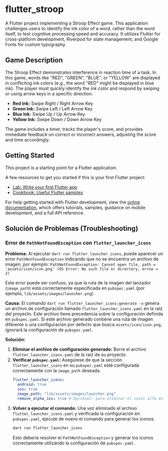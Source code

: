 # flutter_stroop

A Flutter project implementing a Stroop Effect game. This application challenges users to identify the ink color of a word, rather than the word itself, to test cognitive processing speed and accuracy. It utilizes Flutter for cross-platform development, Riverpod for state management, and Google Fonts for custom typography.

## Game Description

The Stroop Effect demonstrates interference in reaction time of a task. In this game, words like "RED", "GREEN", "BLUE", or "YELLOW" are displayed in conflicting ink colors (e.g., the word "RED" might be displayed in blue ink). The player must quickly identify the *ink color* and respond by swiping or using arrow keys in a specific direction:

*   **Red Ink:** Swipe Right / Right Arrow Key
*   **Green Ink:** Swipe Left / Left Arrow Key
*   **Blue Ink:** Swipe Up / Up Arrow Key
*   **Yellow Ink:** Swipe Down / Down Arrow Key

The game includes a timer, tracks the player's score, and provides immediate feedback on correct or incorrect answers, adjusting the score and time accordingly.



## Getting Started

This project is a starting point for a Flutter application.

A few resources to get you started if this is your first Flutter project:

- [Lab: Write your first Flutter app](https://docs.flutter.dev/get-started/codelab)
- [Cookbook: Useful Flutter samples](https://docs.flutter.dev/cookbook)

For help getting started with Flutter development, view the
[online documentation](https://docs.flutter.dev/), which offers tutorials,
samples, guidance on mobile development, and a full API reference.

## Solución de Problemas (Troubleshooting)

### Error de `PathNotFoundException` con `flutter_launcher_icons`

**Problema:**
Al ejecutar `dart run flutter_launcher_icons`, puede aparecer un error `PathNotFoundException` indicando que no se encuentra un archivo de imagen, por ejemplo:
`PathNotFoundException: Cannot open file, path = 'assets/icon/icon.png' (OS Error: No such file or directory, errno = 2)`

Este error puede ser confuso, ya que la ruta de la imagen del lanzador (`image_path`) está correctamente especificada en `pubspec.yaml` (por ejemplo, `lib/assets/images/launcher.png`).

**Causa:**
El comando `dart run flutter_launcher_icons:generate -o` genera un archivo de configuración llamado `flutter_launcher_icons.yaml` en la raíz del proyecto. Este archivo tiene precedencia sobre la configuración definida en `pubspec.yaml`. Si este archivo generado contiene una ruta de imagen diferente o una configuración por defecto que busca `assets/icon/icon.png`, ignorará la configuración de `pubspec.yaml`.

**Solución:**
1.  **Eliminar el archivo de configuración generado:** Borre el archivo `flutter_launcher_icons.yaml` de la raíz de su proyecto.
2.  **Verificar `pubspec.yaml`:** Asegúrese de que la sección `flutter_launcher_icons` en su `pubspec.yaml` esté configurada correctamente con la `image_path` deseada.
    ```yaml
    flutter_launcher_icons:
      android: true
      ios: true
      image_path: "lib/assets/images/launcher.png"
      remove_alpha_ios: true # Opcional: para eliminar el canal alfa en iOS
    ```
3.  **Volver a ejecutar el comando:** Una vez eliminado el archivo `flutter_launcher_icons.yaml` y verificada la configuración en `pubspec.yaml`, ejecute de nuevo el comando para generar los iconos:
    ```bash
    dart run flutter_launcher_icons
    ```
    Esto debería resolver el `PathNotFoundException` y generar los iconos correctamente utilizando la configuración de `pubspec.yaml`.
